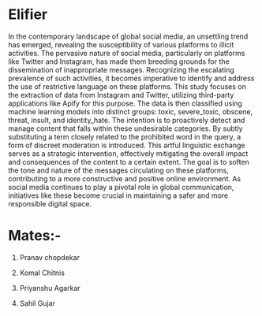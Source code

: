 # Elifier

In the contemporary landscape of global social media, an unsettling trend has 
emerged, revealing the susceptibility of various platforms to illicit activities. The 
pervasive nature of social media, particularly on platforms like Twitter and 
Instagram, has made them breeding grounds for the dissemination of inappropriate 
messages. Recognizing the escalating prevalence of such activities, it becomes 
imperative to identify and address the use of restrictive language on these platforms.
This study focuses on the extraction of data from Instagram and Twitter, utilizing 
third-party applications like Apify for this purpose. The data is then classified using 
machine learning models into distinct groups: toxic, severe_toxic, obscene, threat, 
insult, and identity_hate. The intention is to proactively detect and manage content 
that falls within these undesirable categories. By subtly substituting a term closely 
related to the prohibited word in the query, a form of discreet moderation is 
introduced. This artful linguistic exchange serves as a strategic intervention, 
effectively mitigating the overall impact and consequences of the content to a certain 
extent. The goal is to soften the tone and nature of the messages circulating on these 
platforms, contributing to a more constructive and positive online environment. As 
social media continues to play a pivotal role in global communication, initiatives 
like these become crucial in maintaining a safer and more responsible digital space.

# Mates:-
1) Pranav chopdekar 

2) Komal Chitnis

3) Priyanshu Agarkar

4) Sahil Gujar
  
